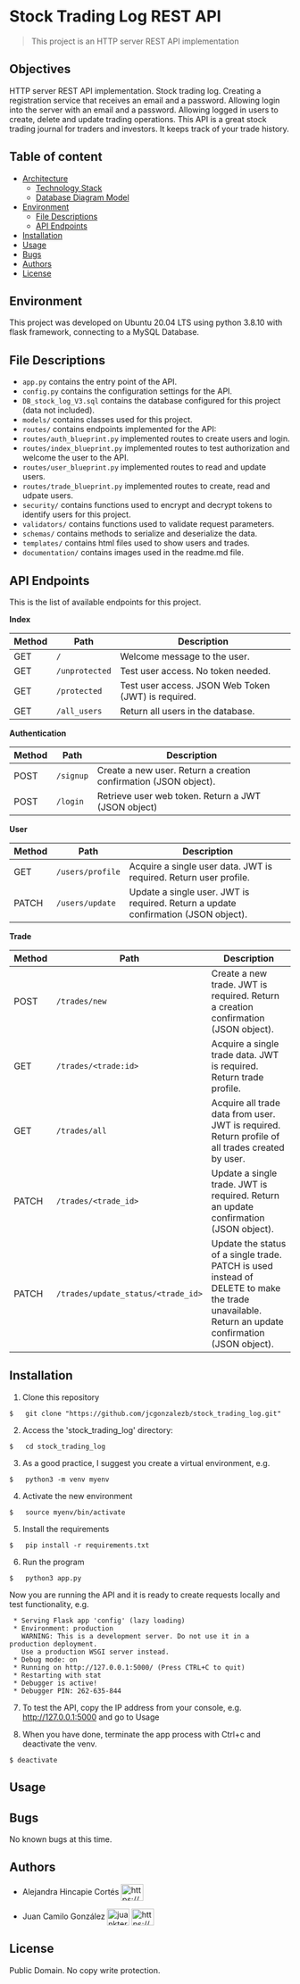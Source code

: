 # Stock Trading Log REST API
> This project is an HTTP server REST API implementation


## Objectives

HTTP server REST API implementation. Stock trading log. Creating a registration service that receives an email and a password. Allowing login into the server with an email and a password. Allowing logged in users to create, delete and update trading operations. This API is a great stock trading journal for traders and investors. It keeps track of your trade history.

## Table of content

* [Architecture](#architecture)
	* [Technology Stack ](#technology-stack)
	* [Database Diagram Model](#database-diagram-model)
* [Environment](#environment)
	* [File Descriptions](#file-descriptions)
	* [API Endpoints](#api-endpoints)
* [Installation](#installation)
* [Usage](#usage)
* [Bugs](#bugs)
* [Authors](#authors)
* [License](#license)








##  Environment
This project was developed on Ubuntu 20.04 LTS using python 3.8.10 with flask framework, connecting to a MySQL Database.

## File Descriptions

- ```app.py```  contains the entry point of the API.
- ```config.py```  contains the configuration settings for the API.
- ```DB_stock_log_V3.sql```  contains the database configured for this project (data not included).
- ```models/``` contains classes used for this project.
- ```routes/``` contains endpoints implemented for the API:
- ```routes/auth_blueprint.py``` implemented routes to create users and login.
- ```routes/index_blueprint.py``` implemented routes to test authorization and welcome the user to the API.
- ```routes/user_blueprint.py``` implemented routes to read and update users.
- ```routes/trade_blueprint.py``` implemented routes to create, read and udpate users.
- ```security/``` contains functions used to encrypt and decrypt tokens to identify users for this project.
- ```validators/``` contains functions used to validate request parameters.
- ```schemas/``` contains methods to serialize and deserialize the data.
- ```templates/``` contains html files used to show users and trades.
- ```documentation/``` contains images used in the readme.md file.



## API Endpoints

This is the list of available endpoints for this project.

**Index**

|Method          |Path                           |Description                  |
|----------------|-------------------------------|-----------------------------|
|GET             |```/```                        |Welcome message to the user.  |
|GET             |```/unprotected```             |Test user access. No token needed.|
|GET             |```/protected```               |Test user access. JSON Web Token (JWT) is required.|
|GET             |```/all_users```               |Return all users in the database.|

**Authentication**

|Method          |Path                           |Description                  |
|----------------|-------------------------------|-----------------------------|
|POST            |```/signup```                  |Create a new user. Return a creation confirmation (JSON object). |
|POST            |```/login```             	 |Retrieve user web token. Return a JWT (JSON object) |

**User**

|Method          |Path                           |Description                  |
|----------------|-------------------------------|-----------------------------|
|GET            |```/users/profile```            |Acquire a single user data. JWT is required. Return user profile. |
|PATCH            |```/users/update```       	 |Update a single user. JWT is required. Return a update confirmation (JSON object). |

**Trade**

|Method          |Path                           |Description                  |
|----------------|-------------------------------|-----------------------------|
|POST            |```/trades/new```|Create a new trade. JWT is required. Return a creation confirmation (JSON object). |
|GET             |```/trades/<trade:id>```|Acquire a single trade data. JWT is required. Return trade profile. |
|GET             |```/trades/all```|Acquire all trade data from user. JWT is required. Return profile of all trades created by user. |
|PATCH            |```/trades/<trade_id>```|Update a single trade. JWT is required. Return an update confirmation (JSON object). |
|PATCH            |```/trades/update_status/<trade_id>```|Update the status of a single trade. PATCH is used instead of DELETE to make the trade unavailable. Return an update confirmation (JSON object). |

## Installation

1. Clone this repository
```
$   git clone "https://github.com/jcgonzalezb/stock_trading_log.git"
```

2. Access the 'stock_trading_log' directory:

```
$   cd stock_trading_log
```

3. As a good practice, I suggest you create a virtual environment, e.g.

```
$   python3 -m venv myenv
```

4. Activate the new environment

```
$   source myenv/bin/activate
```

5. Install the requirements
```
$   pip install -r requirements.txt
```



6. Run the program

```
$   python3 app.py
```

Now you are running the API and it is ready to create requests locally and test functionality, e.g.

```
 * Serving Flask app 'config' (lazy loading)
 * Environment: production
   WARNING: This is a development server. Do not use it in a production deployment.
   Use a production WSGI server instead.
 * Debug mode: on
 * Running on http://127.0.0.1:5000/ (Press CTRL+C to quit)
 * Restarting with stat
 * Debugger is active!
 * Debugger PIN: 262-635-844
```

7. To test the API, copy the IP address from your console, e.g. http://127.0.0.1:5000 and go to Usage

8. When you have done, terminate the app process with Ctrl+c and deactivate the venv.

```
$ deactivate
```
## Usage






## Bugs

No known bugs at this time.


## Authors

- Alejandra Hincapie Cortés <a href="https://www.linkedin.com/in/lahincapie612?lipi=urn%3Ali%3Apage%3Ad_flagship3_profile_view_base_contact_details%3BxMhp1VYdQ2WVBGG0L%2BSNZQ%3D%3D" target="blank"><img align="center" src="https://raw.githubusercontent.com/rahuldkjain/github-profile-readme-generator/master/src/images/icons/Social/linked-in-alt.svg" alt="https://bit.ly/2mbnr0t" height="30" width="40" /></a>

- Juan Camilo González <a href="https://twitter.com/juankter" target="blank"><img align="center" src="https://raw.githubusercontent.com/rahuldkjain/github-profile-readme-generator/master/src/images/icons/Social/twitter.svg" alt="juankter" height="30" width="40" /></a>
<a href="https://bit.ly/2MBNR0t" target="blank"><img align="center" src="https://raw.githubusercontent.com/rahuldkjain/github-profile-readme-generator/master/src/images/icons/Social/linked-in-alt.svg" alt="https://bit.ly/2mbnr0t" height="30" width="40" /></a>

## License

Public Domain. No copy write protection.
